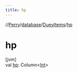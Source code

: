 ```yaml
---
title: hp
---
```

//[Perry](../../../index.html)/[database](../index.html)/[DueyItems](index.html)/[hp](hp.html)



# hp



[jvm]\
val [hp](hp.html): Column&lt;[Int](https://kotlinlang.org/api/latest/jvm/stdlib/kotlin/-int/index.html)&gt;




